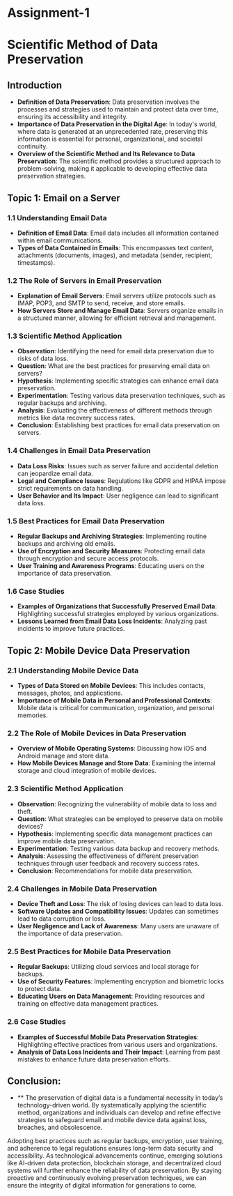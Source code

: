 # Assignment-1
# Scientific Method of Data Preservation

## Introduction
- **Definition of Data Preservation**: Data preservation involves the processes and strategies used to maintain and protect data over time, ensuring its accessibility and integrity.
- **Importance of Data Preservation in the Digital Age**: In today's world, where data is generated at an unprecedented rate, preserving this information is essential for personal, organizational, and societal continuity.
- **Overview of the Scientific Method and Its Relevance to Data Preservation**: The scientific method provides a structured approach to problem-solving, making it applicable to developing effective data preservation strategies.

## Topic 1: Email on a Server

### 1.1 Understanding Email Data
- **Definition of Email Data**: Email data includes all information contained within email communications.
- **Types of Data Contained in Emails**: This encompasses text content, attachments (documents, images), and metadata (sender, recipient, timestamps).

### 1.2 The Role of Servers in Email Preservation
- **Explanation of Email Servers**: Email servers utilize protocols such as IMAP, POP3, and SMTP to send, receive, and store emails.
- **How Servers Store and Manage Email Data**: Servers organize emails in a structured manner, allowing for efficient retrieval and management.

### 1.3 Scientific Method Application
- **Observation**: Identifying the need for email data preservation due to risks of data loss.
- **Question**: What are the best practices for preserving email data on servers?
- **Hypothesis**: Implementing specific strategies can enhance email data preservation.
- **Experimentation**: Testing various data preservation techniques, such as regular backups and archiving.
- **Analysis**: Evaluating the effectiveness of different methods through metrics like data recovery success rates.
- **Conclusion**: Establishing best practices for email data preservation on servers.

### 1.4 Challenges in Email Data Preservation
- **Data Loss Risks**: Issues such as server failure and accidental deletion can jeopardize email data.
- **Legal and Compliance Issues**: Regulations like GDPR and HIPAA impose strict requirements on data handling.
- **User  Behavior and Its Impact**: User negligence can lead to significant data loss.

### 1.5 Best Practices for Email Data Preservation
- **Regular Backups and Archiving Strategies**: Implementing routine backups and archiving old emails.
- **Use of Encryption and Security Measures**: Protecting email data through encryption and secure access protocols.
- **User  Training and Awareness Programs**: Educating users on the importance of data preservation.

### 1.6 Case Studies
- **Examples of Organizations that Successfully Preserved Email Data**: Highlighting successful strategies employed by various organizations.
- **Lessons Learned from Email Data Loss Incidents**: Analyzing past incidents to improve future practices.

## Topic 2: Mobile Device Data Preservation

### 2.1 Understanding Mobile Device Data
- **Types of Data Stored on Mobile Devices**: This includes contacts, messages, photos, and applications.
- **Importance of Mobile Data in Personal and Professional Contexts**: Mobile data is critical for communication, organization, and personal memories.

### 2.2 The Role of Mobile Devices in Data Preservation
- **Overview of Mobile Operating Systems**: Discussing how iOS and Android manage and store data.
- **How Mobile Devices Manage and Store Data**: Examining the internal storage and cloud integration of mobile devices.

### 2.3 Scientific Method Application
- **Observation**: Recognizing the vulnerability of mobile data to loss and theft.
- **Question**: What strategies can be employed to preserve data on mobile devices?
- **Hypothesis**: Implementing specific data management practices can improve mobile data preservation.
- **Experimentation**: Testing various data backup and recovery methods.
- **Analysis**: Assessing the effectiveness of different preservation techniques through user feedback and recovery success rates.
- **Conclusion**: Recommendations for mobile data preservation.

### 2.4 Challenges in Mobile Data Preservation
- **Device Theft and Loss**: The risk of losing devices can lead to data loss.
- **Software Updates and Compatibility Issues**: Updates can sometimes lead to data corruption or loss.
- **User  Negligence and Lack of Awareness**: Many users are unaware of the importance of data preservation.

### 2.5 Best Practices for Mobile Data Preservation
- **Regular Backups**: Utilizing cloud services and local storage for backups.
- **Use of Security Features**: Implementing encryption and biometric locks to protect data.
- **Educating Users on Data Management**: Providing resources and training on effective data management practices.

### 2.6 Case Studies
- **Examples of Successful Mobile Data Preservation Strategies**: Highlighting effective practices from various users and organizations.
- **Analysis of Data Loss Incidents and Their Impact**: Learning from past mistakes to enhance future data preservation efforts.

## Conclusion:
- ** The preservation of digital data is a fundamental necessity in today’s technology-driven world. By systematically applying the scientific method, organizations and individuals can develop and refine effective strategies to safeguard email and mobile device data against loss, breaches, and obsolescence.

Adopting best practices such as regular backups, encryption, user training, and adherence to legal regulations ensures long-term data security and accessibility. As technological advancements continue, emerging solutions like AI-driven data protection, blockchain storage, and decentralized cloud systems will further enhance the reliability of data preservation. By staying proactive and continuously evolving preservation techniques, we can ensure the integrity of digital information for generations to come.

